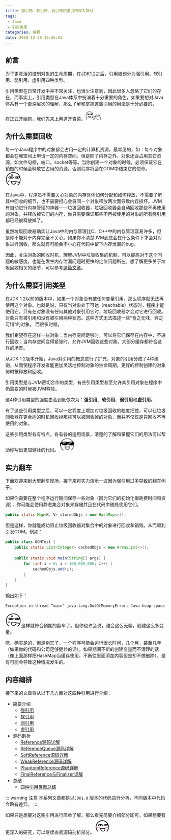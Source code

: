 ```yaml
---
title: 强引用、软引用、弱引用和虚引用深入探讨
tags: 
 - Java
 - 引用类型
categories: 编程
date: 2018-12-29 19:55:51
---
```


## 前言

为了更灵活的控制对象的生命周期，在JDK1.2之后，引用被划分为强引用、软引用、弱引用、虚引用四种类型。

引用类型在日常开发中并不常关注，也很少注意到，因此很多人忽略了它们的存在，而事实上，引用类型在Java体系中扮演着十分重要的角色，如果要想对Java体系有一个更深层次的理解，那么了解和掌握这些引用的用法是十分必要的。

在正式开始前，我们先来上两道开胃菜。<img src="./0046.png" width="50"/>

## 为什么需要回收

每一个Java程序中的对象都会占用一定的计算机资源，最常见的，如：每个对象都会在堆空间上申请一定的内存空间。但是除了内存之外，对象还会占用其它资源，如文件句柄，端口，socket等等。当你创建一个对象的时候，必须保证它在销毁的时候会释放它占用的资源。否则程序将会在OOM中结束它的使命。<img src="./0005.png" width="50"/>

在Java中，程序员不需要关心对象的内存具体如何分配和如何释放，不需要了解其中回收的细节，也不需要担心会将同一个对象释放两次而导致内存损坏。JVM有自动进行内存管理的神器——垃圾回收器，垃圾回收器会自动回收那些不再使用的对象，并释放掉它们的内存，你只需要保证那些不再被使用的对象的所有强引用都已经被释放掉了。  

虽然垃圾回收器确实让Java中的内存管理比C、C++中的内存管理容易许多，但是你不能对于内存完全不关心。如果你不清楚JVM到底会在什么条件下才会对对象进行回收，那么就有可能会不小心在代码中留下内存泄漏的bug。

因此，关注对象的回收时机，理解JVM中垃圾收集的机制，可以提高对于这个问题的敏感度，也能在发生内存泄漏问题时更快的定位问题所在。想了解更多关于垃圾回收相关的细节，可以参考[这篇文章](../jvm/garbage-collection.md)。

## 为什么需要引用类型

在JDK 1.2以前的版本中，如果一个对象没有被任何变量引用，那么程序就无法再使用这个对象。也就是说，只有当对象处于可达（reachable）状态时，程序才能使用它。只有在对象没有任何其他对象引用它时，垃圾回收器才会对它进行回收。对象只有被引用和没有被引用两种状态。这种方式无法描述一些“食之无味，弃之可惜”的对象。 而很多时候，

我们希望存在这样一些对象：当内存空间足够时，可以将它们保存在内存中，不进行回收；当内存空间变得紧张时，允许JVM回收这些对象。大部分缓存都符合这样的场景。

从JDK 1.2版本开始，Java对引用的概念进行了扩充，对象的引用分成了4种级别，从而使程序开发者能更加灵活地控制对象的生命周期，更好的控制创建的对象何时被释放和回收。

引用类型是与JVM密切合作的类型，有些引用类型甚至允许其引用对象在程序中仍需要的时候被JVM释放。

这4种引用类型的强度由高到低依次为：**强引用**、**软引用**、**弱引用**和**虚引用**。

有了这些引用类型之后，可以一定程度上增加对垃圾回收的粒度把控，可以让垃圾回收器在更合适的时机回收掉那些可以被回收掉的对象，而并不仅仅是只回收不再使用的对象。

这些引用类型各有特点，各有各的适用场景，清楚的了解和掌握它们的用法可以帮助你写出更加健壮的代码。<img src="./148.png" width="50"/>

## 实力翻车

下面欢迎来到大型翻车现场，接下来将实力演示一波因为强引用过多导致的翻车例子。

如果你需要在整个程序运行期间保存一些对象（因为它们的初始化很耗费时间和资源），你可能会使用静态集合对象来存储并且在代码中随处使用它们。

```java
public static Map<K, V> storedObjs = new HashMap<>();
```

但是这样，你就能成功阻止垃圾回收器对集合中的对象进行回收和销毁。从而顺利引发OOM。例如：

```java
public class OOMTest {
    public static List<Integer> cachedObjs = new ArrayList<>();
 
    public static void main(String[] args) {
        for (int i = 0; i < 100_000_000; i++) {
            cachedObjs.add(i);
        }
    }
}
```

输出如下：

```bash
Exception in thread “main” java.lang.OutOfMemoryError: Java heap space
```

<img src="./0005.png" width="50"/>这样就符合预期的翻车了。但你也许会说，谁会这么无聊，创建这么多变量。

嗯，确实是的，但是别忘了，一个程序可能会运行很长时间，几个月，甚至几年（如果你的代码和公司足够健壮的话），如果期间不断的创建变量而不清理的话（像上面那样把HashMap当缓存使用，不断往里面添加内容但是却不做删除），是有可能会导致这种情况发生的。

## 内容编排

 接下来的文章将从以下几方面对这四种引用进行介绍：

+ <LabelBlock>简要介绍    </LabelBlock>
  + [强引用](./strong-reference.md)
  + [软引用](./soft-reference.md)
  + [弱引用](./weak-referecen.md)
  + [虚引用](./phantom-reference.md)
+ <LabelBlock>源码剖析    </LabelBlock>
  + [Reference源码详解](./reference-code-detail.md)
  + [ReferenceQueue源码详解](./reference-queue-code-detail.md)
  + [SoftReference源码详解](./soft-reference-code-detail.md)
  + [WeakReference源码详解](./weak-reference-code-detail.md)
  + [PhantomReference源码详解](./phantom-reference-code-detail.md)
  + [FinalReference与Finalizer详解](./final-reference-code-detail.md)
+ <LabelBlock>总结    </LabelBlock>
  + [四种引用类型总结](./reference-summary.md)

::: warning 注意
本系列文章都是以`JDK1.8` 版本的代码进行分析，不同版本中代码会略有差异。 
:::

如果只是想要对这些引用进行简单了解，那么看完简要介绍部分即可，如果想要有更深入的研究，可以继续查阅源码剖析部分。<img src="./0003.png" width="50"/>